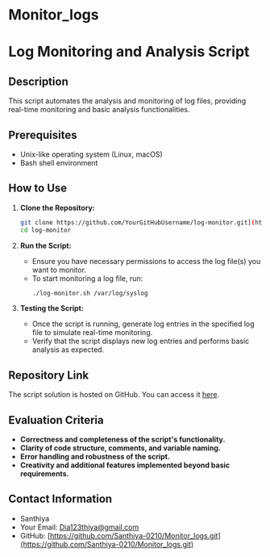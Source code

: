 # Monitor_logs
# Log Monitoring and Analysis Script
## Description
This script automates the analysis and monitoring of log files, providing real-time monitoring and basic analysis functionalities.

## Prerequisites
- Unix-like operating system (Linux, macOS)
- Bash shell environment

## How to Use
1. **Clone the Repository:**
   ```bash
   git clone https://github.com/YourGitHubUsername/log-monitor.git](https://github.com/Santhiya-0210/Monitor_logs.git
   cd log-monitor
   ```

2. **Run the Script:**
   - Ensure you have necessary permissions to access the log file(s) you want to monitor.
   - To start monitoring a log file, run:
     ```bash
     ./log-monitor.sh /var/log/syslog
     ```

3. **Testing the Script:**
   - Once the script is running, generate log entries in the specified log file to simulate real-time monitoring.
   - Verify that the script displays new log entries and performs basic analysis as expected.

## Repository Link
The script solution is hosted on GitHub. You can access it [here](https://github.com/Santhiya-0210/Monitor_logs.git).

## Evaluation Criteria
- **Correctness and completeness of the script's functionality.**
- **Clarity of code structure, comments, and variable naming.**
- **Error handling and robustness of the script.**
- **Creativity and additional features implemented beyond basic requirements.**

## Contact Information
- Santhiya
- Your Email: Dia123thiya@gmail.com
- GitHub: [https://github.com/Santhiya-0210/Monitor_logs.git](https://github.com/Santhiya-0210/Monitor_logs.git)

```
